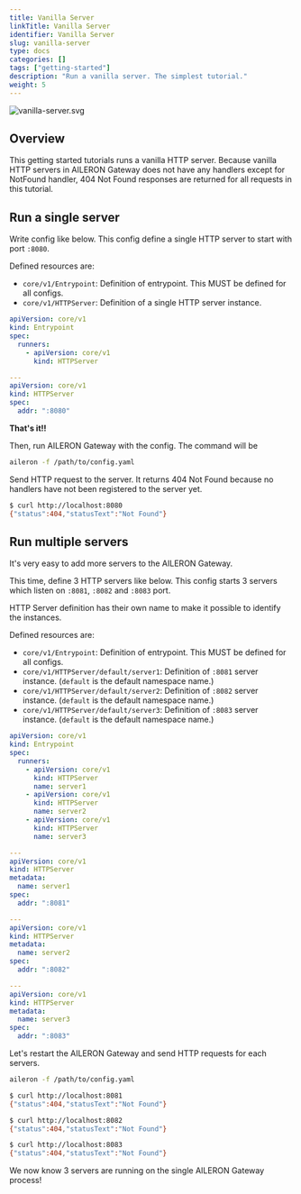 ```yaml
---
title: Vanilla Server
linkTitle: Vanilla Server
identifier: Vanilla Server
slug: vanilla-server
type: docs
categories: []
tags: ["getting-started"]
description: "Run a vanilla server. The simplest tutorial."
weight: 5
---
```


![vanilla-server.svg](../image/vanilla-server.svg)

## Overview

This getting started tutorials runs a vanilla HTTP server.
Because vanilla HTTP servers in AILERON Gateway does not have any handlers except for NotFound handler,
404 Not Found responses are returned for all requests in this tutorial.

## Run a single server

Write config like below.
This config define a single HTTP server to start with port `:8080`.

Defined resources are:

- `core/v1/Entrypoint`: Definition of entrypoint. This MUST be defined for all configs.
- `core/v1/HTTPServer`: Definition of a single HTTP server instance.

```yaml
apiVersion: core/v1
kind: Entrypoint
spec:
  runners:
    - apiVersion: core/v1
      kind: HTTPServer

---
apiVersion: core/v1
kind: HTTPServer
spec:
  addr: ":8080"
```

**That's it!!**

Then, run AILERON Gateway with the config.
The command will be

```bash
aileron -f /path/to/config.yaml
```

Send HTTP request to the server.
It returns 404 Not Found because no handlers have not been registered to the server yet.

```bash
$ curl http://localhost:8080
{"status":404,"statusText":"Not Found"}
```

## Run multiple servers

It's very easy to add more servers to the AILERON Gateway.

This time, define 3 HTTP servers like below.
This config starts 3 servers which listen on `:8081`, `:8082` and `:8083` port.

HTTP Server definition has their own name to make it possible to identify the instances.

Defined resources are:

- `core/v1/Entrypoint`: Definition of entrypoint. This MUST be defined for all configs.
- `core/v1/HTTPServer/default/server1`: Definition of `:8081` server instance. (`default` is the default namespace name.)
- `core/v1/HTTPServer/default/server2`: Definition of `:8082` server instance. (`default` is the default namespace name.)
- `core/v1/HTTPServer/default/server3`: Definition of `:8083` server instance. (`default` is the default namespace name.)

```yaml
apiVersion: core/v1
kind: Entrypoint
spec:
  runners:
    - apiVersion: core/v1
      kind: HTTPServer
      name: server1
    - apiVersion: core/v1
      kind: HTTPServer
      name: server2
    - apiVersion: core/v1
      kind: HTTPServer
      name: server3

---
apiVersion: core/v1
kind: HTTPServer
metadata:
  name: server1
spec:
  addr: ":8081"

---
apiVersion: core/v1
kind: HTTPServer
metadata:
  name: server2
spec:
  addr: ":8082"

---
apiVersion: core/v1
kind: HTTPServer
metadata:
  name: server3
spec:
  addr: ":8083"
```

Let's restart the AILERON Gateway and send HTTP requests for each servers.

```bash
aileron -f /path/to/config.yaml
```

```bash
$ curl http://localhost:8081
{"status":404,"statusText":"Not Found"}

$ curl http://localhost:8082
{"status":404,"statusText":"Not Found"}

$ curl http://localhost:8083
{"status":404,"statusText":"Not Found"}
```

We now know 3 servers are running on the single AILERON Gateway process!
